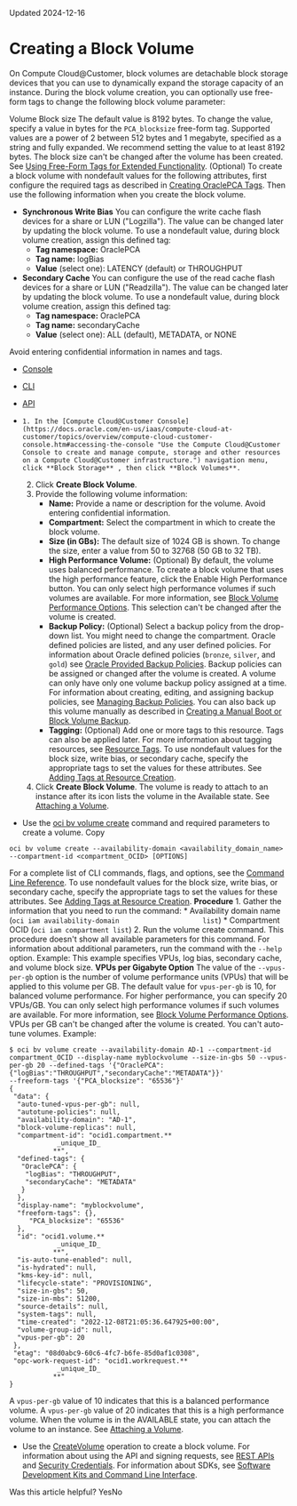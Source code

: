 Updated 2024-12-16
# Creating a Block Volume
On Compute Cloud@Customer, block volumes are detachable block storage devices that you can use to dynamically expand the storage capacity of an instance. 
During the block volume creation, you can optionally use free-form tags to change the following block volume parameter: 

Volume Block size
    The default value is 8192 bytes. To change the value, specify a value in bytes for the `PCA_blocksize` free-form tag. Supported values are a power of 2 between 512 bytes and 1 megabyte, specified as a string and fully expanded. We recommend setting the value to at least 8192 bytes.     The block size can't be changed after the volume has been created.     See [Using Free-Form Tags for Extended Functionality](https://docs.oracle.com/en-us/iaas/compute-cloud-at-customer/topics/tags/freeform-tags-used-for-extended-functionality.htm#freeform-tags-used-for-extended-functionality "On Compute Cloud@Customer, you can use free-form tags to extend the functionality of some services.").
(Optional) To create a block volume with nondefault values for the following attributes, first configure the required tags as described in [Creating OraclePCA Tags](https://docs.oracle.com/en-us/iaas/compute-cloud-at-customer/topics/tags/creating_oraclepca_tags.htm#creating_oraclepca_tags "On Oracle Compute Cloud@Customer you can use the OraclePCA tag namespace to enable resource attributes that aren't available as CLI options or API attributes."). Then use the following information when you create the block volume.
  * **Synchronous Write Bias**
You can configure the write cache flash devices for a share or LUN ("Logzilla"). The value can be changed later by updating the block volume.
To use a nondefault value, during block volume creation, assign this defined tag:
    * **Tag namespace:** OraclePCA
    * **Tag name:** logBias
    * **Value** (select one): LATENCY (default) or THROUGHPUT
  * **Secondary Cache**
You can configure the use of the read cache flash devices for a share or LUN ("Readzilla"). The value can be changed later by updating the block volume.
To use a nondefault value, during block volume creation, assign this defined tag:
    * **Tag namespace:** OraclePCA
    * **Tag name:** secondaryCache
    * **Value** (select one): ALL (default), METADATA, or NONE


Avoid entering confidential information in names and tags.
  * [Console](https://docs.oracle.com/en-us/iaas/compute-cloud-at-customer/topics/block/creating-a-block-volume.htm)
  * [CLI](https://docs.oracle.com/en-us/iaas/compute-cloud-at-customer/topics/block/creating-a-block-volume.htm)
  * [API](https://docs.oracle.com/en-us/iaas/compute-cloud-at-customer/topics/block/creating-a-block-volume.htm)


  *     1. In the [Compute Cloud@Customer Console](https://docs.oracle.com/en-us/iaas/compute-cloud-at-customer/topics/overview/compute-cloud-customer-console.htm#accessing-the-console "Use the Compute Cloud@Customer Console to create and manage compute, storage and other resources on a Compute Cloud@Customer infrastructure.") navigation menu, click **Block Storage** , then click **Block Volumes**.
    2. Click **Create Block Volume**.
    3. Provide the following volume information:
       * **Name:** Provide a name or description for the volume. Avoid entering confidential information.
       * **Compartment:** Select the compartment in which to create the block volume.
       * **Size (in GBs):** The default size of 1024 GB is shown. To change the size, enter a value from 50 to 32768 (50 GB to 32 TB).
       * **High Performance Volume:** (Optional) By default, the volume uses balanced performance. To create a block volume that uses the high performance feature, click the Enable High Performance button. You can only select high performance volumes if such volumes are available. For more information, see [Block Volume Performance Options](https://docs.oracle.com/en-us/iaas/compute-cloud-at-customer/topics/block/block-volume-storage.htm#block-volume-storage__block-volume-performance-options).
This selection can't be changed after the volume is created.
       * **Backup Policy:** (Optional) Select a backup policy from the drop-down list. You might need to change the compartment.
Oracle defined policies are listed, and any user defined policies. For information about Oracle defined policies (`bronze`, `silver`, and `gold`) see [Oracle Provided Backup Policies](https://docs.oracle.com/en-us/iaas/compute-cloud-at-customer/topics/block/managing-backup-policies.htm#managing-backup-policies__oracle-backup-policies).
Backup policies can be assigned or changed after the volume is created. A volume can only have only one volume backup policy assigned at a time. For information about creating, editing, and assigning backup policies, see [Managing Backup Policies](https://docs.oracle.com/en-us/iaas/compute-cloud-at-customer/topics/block/managing-backup-policies.htm#managing-backup-policies "On Compute Cloud@Customer, you can perform volume backups and volume group backups automatically using a schedule, and retain them based on the retention setting in the backup policy."). You can also back up this volume manually as described in [Creating a Manual Boot or Block Volume Backup](https://docs.oracle.com/en-us/iaas/compute-cloud-at-customer/topics/block/creating-a-manual-volume-backup.htm#creating-a-manual-volume-backup "On Compute Cloud@Customer, you can create a block or boot volume backup manually using the Compute Cloud@Customer Console, CLI, and API.").
       * **Tagging:** (Optional) Add one or more tags to this resource. Tags can also be applied later. For more information about tagging resources, see [Resource Tags](https://docs.oracle.com/iaas/Content/General/Concepts/resourcetags.htm).
To use nondefault values for the block size, write bias, or secondary cache, specify the appropriate tags to set the values for these attributes. See [Adding Tags at Resource Creation](https://docs.oracle.com/en-us/iaas/compute-cloud-at-customer/topics/tags/adding-tags-at-resource-creation.htm#adding-tags-at-resource-creation "On Compute Cloud@Customer, any tag defaults that are defined on a compartment are automatically added to all resources that are created in that compartment, or any child compartment of that compartment, after the tag default was defined. A tag default might require you to enter a value for the tag to create the resource.").
    4. Click **Create Block Volume**.
The volume is ready to attach to an instance after its icon lists the volume in the Available state. See [Attaching a Volume](https://docs.oracle.com/en-us/iaas/compute-cloud-at-customer/topics/block/attaching-a-volume.htm#attaching-a-volume "You attach a volume to a Compute Cloud@Customer instance to expand the available storage on the instance.").
  * Use the [oci bv volume create](https://docs.oracle.com/iaas/tools/oci-cli/latest/oci_cli_docs/cmdref/bv/volume/create.html) command and required parameters to create a volume.
Copy
```
oci bv volume create --availability-domain <availability_domain_name> --compartment-id <compartment_OCID> [OPTIONS]
```

For a complete list of CLI commands, flags, and options, see the [Command Line Reference](https://docs.oracle.com/iaas/tools/oci-cli/latest/oci_cli_docs/index.html).
To use nondefault values for the block size, write bias, or secondary cache, specify the appropriate tags to set the values for these attributes. See [Adding Tags at Resource Creation](https://docs.oracle.com/en-us/iaas/compute-cloud-at-customer/topics/tags/adding-tags-at-resource-creation.htm#adding-tags-at-resource-creation "On Compute Cloud@Customer, any tag defaults that are defined on a compartment are automatically added to all resources that are created in that compartment, or any child compartment of that compartment, after the tag default was defined. A tag default might require you to enter a value for the tag to create the resource.").
**Procedure**
    1. Gather the information that you need to run the command:
       * Availability domain name (`oci iam availability-domain                     list`)
       * Compartment OCID (`oci iam compartment list`)
    2. Run the volume create command.
This procedure doesn't show all available parameters for this command. For information about additional parameters, run the command with the `--help` option.
Example:
This example specifies VPUs, log bias, secondary cache, and volume block size.
**VPUs per Gigabyte Option**
The value of the `--vpus-per-gb` option is the number of volume performance units (VPUs) that will be applied to this volume per GB. The default value for `vpus-per-gb` is 10, for balanced volume performance. For higher performance, you can specify 20 VPUs/GB. You can only select high performance volumes if such volumes are available. For more information, see [Block Volume Performance Options](https://docs.oracle.com/en-us/iaas/compute-cloud-at-customer/topics/block/block-volume-storage.htm#block-volume-storage__block-volume-performance-options).
VPUs per GB can't be changed after the volume is created.
You can't auto-tune volumes.
Example:
```
$ oci bv volume create --availability-domain AD-1 --compartment-id compartment_OCID --display-name myblockvolume --size-in-gbs 50 --vpus-per-gb 20 --defined-tags '{"OraclePCA":{"logBias":"THROUGHPUT","secondaryCache":"METADATA"}}' 
--freeform-tags '{"PCA_blocksize": "65536"}'
{
 "data": {
  "auto-tuned-vpus-per-gb": null,
  "autotune-policies": null,
  "availability-domain": "AD-1",
  "block-volume-replicas": null,
  "compartment-id": "ocid1.compartment.**
            _unique_ID_
           **",
  "defined-tags": {
   "OraclePCA": {
    "logBias": "THROUGHPUT",
    "secondaryCache": "METADATA"
   }
  },
  "display-name": "myblockvolume",
  "freeform-tags": {},
     "PCA_blocksize": "65536"
  },
  "id": "ocid1.volume.**
            _unique_ID_
           **",
  "is-auto-tune-enabled": null,
  "is-hydrated": null,
  "kms-key-id": null,
  "lifecycle-state": "PROVISIONING",
  "size-in-gbs": 50,
  "size-in-mbs": 51200,
  "source-details": null,
  "system-tags": null,
  "time-created": "2022-12-08T21:05:36.647925+00:00",
  "volume-group-id": null,
  "vpus-per-gb": 20
 },
 "etag": "08d0abc9-60c6-4fc7-b6fe-85d0af1c0308",
 "opc-work-request-id": "ocid1.workrequest.**
            _unique_ID_
           **"
}
```

A `vpus-per-gb` value of 10 indicates that this is a balanced performance volume. A `vpus-per-gb` value of 20 indicates that this is a high performance volume.
When the volume is in the AVAILABLE state, you can attach the volume to an instance. See [Attaching a Volume](https://docs.oracle.com/en-us/iaas/compute-cloud-at-customer/topics/block/attaching-a-volume.htm#attaching-a-volume "You attach a volume to a Compute Cloud@Customer instance to expand the available storage on the instance.").
  * Use the [CreateVolume](https://docs.oracle.com/iaas/api/#/en/iaas/latest/Volume/CreateVolume) operation to create a block volume.
For information about using the API and signing requests, see [REST APIs](https://docs.oracle.com/iaas/Content/API/Concepts/usingapi.htm#REST_APIs) and [Security Credentials](https://docs.oracle.com/iaas/Content/General/Concepts/credentials.htm). For information about SDKs, see [Software Development Kits and Command Line Interface](https://docs.oracle.com/iaas/Content/API/Concepts/sdks.htm#Software_Development_Kits_and_Command_Line_Interface).


Was this article helpful?
YesNo

